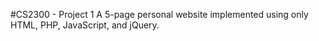 #CS2300 - Project 1
A 5-page personal website implemented using only HTML, PHP, JavaScript, and jQuery.
